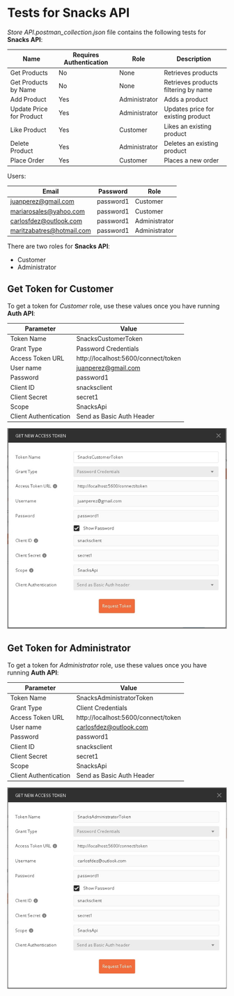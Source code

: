 # Tests for Snacks API

*Store API.postman_collection.json* file contains the following tests for **Snacks API**:

|Name|Requires Authentication|Role|Description|
|----|-----------------------|----|-----------|
|Get Products|No|None|Retrieves products|
|Get Products by Name|No|None|Retrieves products filtering by name|
|Add Product|Yes|Administrator|Adds a product|
|Update Price for Product|Yes|Administrator|Updates price for existing product|
|Like Product|Yes|Customer|Likes an existing product|
|Delete Product|Yes|Administrator|Deletes an existing product|
|Place Order|Yes|Customer|Places a new order|

Users:

|Email|Password|Role|
|-----|--------|----|
|juanperez@gmail.com|password1|Customer|
|mariarosales@yahoo.com|password1|Customer|
|carlosfdez@outlook.com|password1|Administrator|
|maritzabatres@hotmail.com|password1|Administrator|

There are two roles for **Snacks API**:

* Customer
* Administrator

## Get Token for Customer

To get a token for *Customer* role, use these values once you have running **Auth API**:

|Parameter|Value|
|---------|-----|
|Token Name|SnacksCustomerToken|
|Grant Type|Password Credentials|
|Access Token URL|http://localhost:5600/connect/token|
|User name|juanperez@gmail.com|
|Password|password1|
|Client ID|snacksclient|
|Client Secret|secret1|
|Scope|SnacksApi|
|Client Authentication|Send as Basic Auth Header|

![Get Token for Customer](GetTokenForCustomer.jpg)

## Get Token for Administrator

To get a token for *Administrator* role, use these values once you have running **Auth API**:

|Parameter|Value|
|---------|-----|
|Token Name|SnacksAdministratorToken|
|Grant Type|Client Credentials|
|Access Token URL|http://localhost:5600/connect/token|
|User name|carlosfdez@outlook.com|
|Password|password1|
|Client ID|snacksclient|
|Client Secret|secret1|
|Scope|SnacksApi|
|Client Authentication|Send as Basic Auth Header|

![Get Token for Administrator](GetTokenForAdministrator.jpg)
